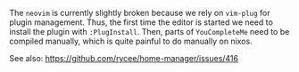 The `neovim` is currently slightly broken because we rely on
`vim-plug` for plugin management. Thus, the first time the
editor is started we need to install the plugin with
`:PlugInstall`. Then, parts of `YouCompleteMe` need to be
compiled manually, which is quite painful to do manually on
nixos.

See also: https://github.com/rycee/home-manager/issues/416
